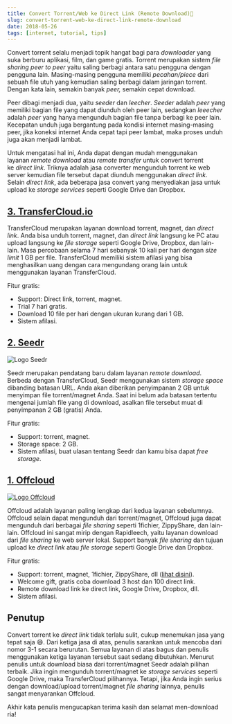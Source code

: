 ```yaml
---
title: Convert Torrent/Web ke Direct Link (Remote Download)🔗
slug: convert-torrent-web-ke-direct-link-remote-download
date: 2018-05-26
tags: [internet, tutorial, tips]
---
```


Convert torrent selalu menjadi topik hangat bagi para _downloader_ yang suka berburu aplikasi, film, dan game gratis. Torrent merupakan sistem _file sharing peer to peer_ yaitu saling berbagi antara satu pengguna dengan pengguna lain. Masing-masing pengguna memiliki _pecahan/piece_ dari sebuah file utuh yang kemudian saling berbagi dalam jaringan torrent. Dengan kata lain, semakin banyak _peer,_ semakin cepat download.

Peer dibagi menjadi dua, yaitu _seeder_ dan _leecher_. _Seeder_ adalah _peer_ yang memiliki bagian file yang dapat diunduh oleh peer lain, sedangkan _leeecher_ adalah _peer_ yang hanya mengunduh bagian file tanpa berbagi ke peer lain. Kecepatan unduh juga bergantung pada kondisi internet masing-masing peer, jika koneksi internet Anda cepat tapi peer lambat, maka proses unduh juga akan menjadi lambat.

Untuk mengatasi hal ini, Anda dapat dengan mudah menggunakan layanan _remote download_ atau _remote transfer_ untuk convert torrent ke _direct link_. Triknya adalah jasa converter mengunduh torrent ke web server kemudian file tersebut dapat diunduh menggunakan _direct link_. Selain _direct link_, ada beberapa jasa convert yang menyediakan jasa untuk upload ke _storage services_ seperti Google Drive dan Dropbox.

## [3\. TransferCloud.io](https://transfercloud.io/)

TransferCloud merupakan layanan download torrent, magnet, dan _direct link_. Anda bisa unduh torrent, magnet, dan _direct link_ langsung ke PC atau upload langsung ke _file storage_ seperti Google Drive, Dropbox, dan lain-lain. Masa percobaan selama 7 hari sebanyak 10 kali per hari dengan _size limit_ 1 GB per file. TransferCloud memiliki sistem afilasi yang bisa menghasilkan uang dengan cara mengundang orang lain untuk menggunakan layanan TransferCloud.

Fitur gratis:

- Support: Direct link, torrent, magnet.
- Trial 7 hari gratis.
- Download 10 file per hari dengan ukuran kurang dari 1 GB.
- Sistem afilasi.

## [2\. Seedr](https://www.seedr.cc/?r=1218060)

![Logo Seedr](https://static.seedr.cc/images/logo-home.png?v=2)

Seedr merupakan pendatang baru dalam layanan _remote download_. Berbeda dengan TransferCloud, Seedr menggunakan sistem _storage space_ dibanding batasan URL. Anda akan diberikan penyimpanan 2 GB untuk menyimpan file torrent/magnet Anda. Saat ini belum ada batasan tertentu mengenai jumlah file yang di download, asalkan file tersebut muat di penyimpanan 2 GB (gratis) Anda.

Fitur gratis:

- Support: torrent, magnet.
- Storage space: 2 GB.
- Sistem afilasi, buat ulasan tentang Seedr dan kamu bisa dapat _free storage_.

## [1\. Offcloud](https://offcloud.com/?=cc3f7388)

[![Logo Offcloud](https://cdn.offcloud.com/468/img)](https://offcloud.com/?=cc3f7388)

Offcloud adalah layanan paling lengkap dari kedua layanan sebelumnya. Offcloud selain dapat mengunduh dari torrent/magnet, Offcloud juga dapat mengunduh dari berbagai _file sharing_ seperti 1fichier, ZippyShare, dan lain-lain. Offcloud ini sangat mirip dengan Rapidleech, yaitu layanan download dari _file sharing_ ke web server lokal. Support banyak _file sharing_ dan tujuan upload ke _direct link_ atau _file storage_ seperti Google Drive dan Dropbox.

Fitur gratis:

- Support: torrent, magnet, 1fichier, ZippyShare, dll ([lihat disini](https://offcloud.com/list)).
- Welcome gift, gratis coba download 3 host dan 100 direct link.
- Remote download link ke direct link, Google Drive, Dropbox, dll.
- Sistem afilasi.

## Penutup

Convert torrent ke _direct link_ tidak terlalu sulit, cukup menemukan jasa yang tepat saja :smile:. Dari ketiga jasa di atas, penulis sarankan untuk mencoba dari nomor 3-1 secara berurutan. Semua layanan di atas bagus dan penulis menggunakan ketiga layanan tersebut saat sedang dibutuhkan. Menurut penulis untuk download biasa dari torrent/magnet Seedr adalah pilihan terbaik. Jika ingin mengunduh torrent/magnet ke _storage services_ seperti Google Drive, maka TransferCloud pilihannya. Tetapi, jika Anda ingin serius dengan download/upload torrent/magnet _file sharing_ lainnya, penulis sangat menyarankan Offcloud.

Akhir kata penulis mengucapkan terima kasih dan selamat men-download ria!
